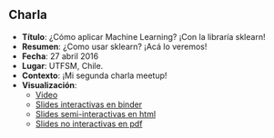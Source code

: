 ## Charla
* **Título**: ¿Cómo aplicar Machine Learning? ¡Con la libraría sklearn!
* **Resumen**: ¿Como usar sklearn? ¡Acá lo veremos!
* **Fecha**: 27 abril 2016
* **Lugar**: UTFSM, Chile.
* **Contexto**: ¡Mi segunda charla meetup!
* **Visualización**:
  * [Video](https://www.youtube.com/watch?v=mmR2MAqsfVg)
  * [Slides interactivas en binder](https://mybinder.org/v2/gh/sebastiandres/talk_2016_03_python_meetup_pandas/main?filepath=meetup.ipynb)
  * [Slides semi-interactivas en html](https://sebastiandres.github.io/talk_2016_03_python_meetup_pandas/slides.html)
  * [Slides no interactivas en pdf](https://github.com/sebastiandres/talk_2016_03_python_meetup_pandas/raw/main/slides.pdf)
